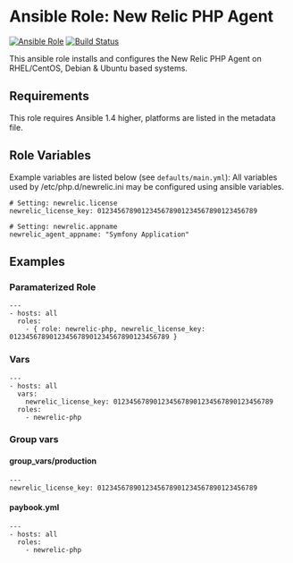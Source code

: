 # Ansible Role: New Relic PHP Agent

[![Ansible Role](https://img.shields.io/badge/role-blackstar257.newrelic-php-blue.svg)](https://galaxy.ansible.com/blackstar257/newrelic-php/)
[![Build Status](https://travis-ci.org/blackstar257/ansible-newrelic-php.svg?branch=master)](https://travis-ci.org/blackstar257/ansible-newrelic-php)

This ansible role installs and configures the New Relic PHP Agent on RHEL/CentOS, Debian & Ubuntu based systems.


## Requirements

This role requires Ansible 1.4 higher, platforms are listed in the metadata file.

## Role Variables


Example variables are listed below (see `defaults/main.yml`):
All variables used by /etc/php.d/newrelic.ini may be configured using ansible variables.

    # Setting: newrelic.license
    newrelic_license_key: 0123456789012345678901234567890123456789

    # Setting: newrelic.appname
    newrelic_agent_appname: "Symfony Application"

## Examples

### Paramaterized Role

    ---
    - hosts: all
      roles:
        - { role: newrelic-php, newrelic_license_key: 0123456789012345678901234567890123456789 }

### Vars

    ---
    - hosts: all
      vars:
        newrelic_license_key: 0123456789012345678901234567890123456789
      roles:
        - newrelic-php

### Group vars

#### group_vars/production

    ---
    newrelic_license_key: 0123456789012345678901234567890123456789

#### paybook.yml

    ---
    - hosts: all
      roles:
        - newrelic-php
